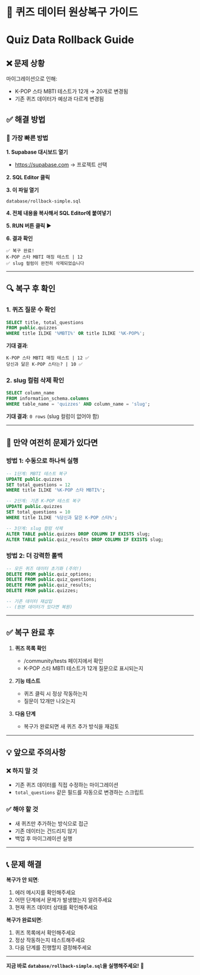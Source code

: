 # 🔄 퀴즈 데이터 원상복구 가이드
# Quiz Data Rollback Guide

## ❌ 문제 상황

마이그레이션으로 인해:
- K-POP 스타 MBTI 테스트가 12개 → 20개로 변경됨
- 기존 퀴즈 데이터가 예상과 다르게 변경됨

## ✅ 해결 방법

### 🎯 가장 빠른 방법

**1. Supabase 대시보드 열기**
- https://supabase.com → 프로젝트 선택

**2. SQL Editor 클릭**

**3. 이 파일 열기**
```
database/rollback-simple.sql
```

**4. 전체 내용을 복사해서 SQL Editor에 붙여넣기**

**5. RUN 버튼 클릭** ▶️

**6. 결과 확인**
```
✅ 복구 완료!
K-POP 스타 MBTI 매칭 테스트 | 12
✅ slug 컬럼이 완전히 삭제되었습니다
```

---

## 🔍 복구 후 확인

### 1. 퀴즈 질문 수 확인

```sql
SELECT title, total_questions 
FROM public.quizzes
WHERE title ILIKE '%MBTI%' OR title ILIKE '%K-POP%';
```

**기대 결과**:
```
K-POP 스타 MBTI 매칭 테스트 | 12 ✅
당신과 닮은 K-POP 스타는? | 10 ✅
```

### 2. slug 컬럼 삭제 확인

```sql
SELECT column_name 
FROM information_schema.columns
WHERE table_name = 'quizzes' AND column_name = 'slug';
```

**기대 결과**: `0 rows` (slug 컬럼이 없어야 함)

---

## 🚨 만약 여전히 문제가 있다면

### 방법 1: 수동으로 하나씩 실행

```sql
-- 1단계: MBTI 테스트 복구
UPDATE public.quizzes 
SET total_questions = 12
WHERE title ILIKE '%K-POP 스타 MBTI%';
```

```sql
-- 2단계: 기존 K-POP 테스트 복구
UPDATE public.quizzes 
SET total_questions = 10
WHERE title ILIKE '%당신과 닮은 K-POP 스타%';
```

```sql
-- 3단계: slug 컬럼 삭제
ALTER TABLE public.quizzes DROP COLUMN IF EXISTS slug;
ALTER TABLE public.quiz_results DROP COLUMN IF EXISTS slug;
```

### 방법 2: 더 강력한 롤백

```sql
-- 모든 퀴즈 데이터 초기화 (주의!)
DELETE FROM public.quiz_options;
DELETE FROM public.quiz_questions;
DELETE FROM public.quiz_results;
DELETE FROM public.quizzes;

-- 기존 데이터 재삽입
-- (원본 데이터가 있다면 복원)
```

---

## ✅ 복구 완료 후

1. **퀴즈 목록 확인**
   - /community/tests 페이지에서 확인
   - K-POP 스타 MBTI 테스트가 12개 질문으로 표시되는지

2. **기능 테스트**
   - 퀴즈 클릭 시 정상 작동하는지
   - 질문이 12개만 나오는지

3. **다음 단계**
   - 복구가 완료되면 새 퀴즈 추가 방식을 재검토

---

## 💡 앞으로 주의사항

### ❌ 하지 말 것
- 기존 퀴즈 데이터를 직접 수정하는 마이그레이션
- `total_questions` 같은 필드를 자동으로 변경하는 스크립트

### ✅ 해야 할 것
- 새 퀴즈만 추가하는 방식으로 접근
- 기존 데이터는 건드리지 않기
- 백업 후 마이그레이션 실행

---

## 📞 문제 해결

**복구가 안 되면**:
1. 에러 메시지를 확인해주세요
2. 어떤 단계에서 문제가 발생했는지 알려주세요
3. 현재 퀴즈 데이터 상태를 확인해주세요

**복구가 완료되면**:
1. 퀴즈 목록에서 확인해주세요
2. 정상 작동하는지 테스트해주세요
3. 다음 단계를 진행할지 결정해주세요

---

**지금 바로 `database/rollback-simple.sql`을 실행해주세요!** 🚀
